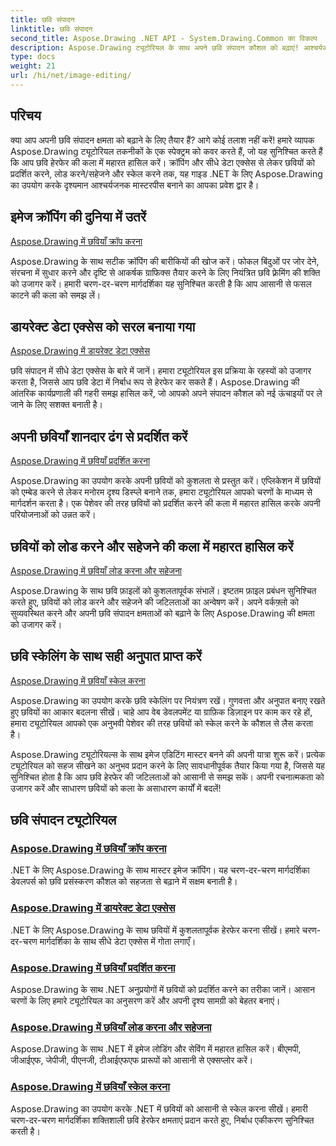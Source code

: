 ```yaml
---
title: छवि संपादन
linktitle: छवि संपादन
second_title: Aspose.Drawing .NET API - System.Drawing.Common का विकल्प
description: Aspose.Drawing ट्यूटोरियल के साथ अपने छवि संपादन कौशल को बढ़ाएं! आश्चर्यजनक परिणामों के लिए क्रॉपिंग, सीधे डेटा एक्सेस, प्रदर्शन और स्केलिंग तकनीक सीखें।
type: docs
weight: 21
url: /hi/net/image-editing/
---
```


## परिचय

क्या आप अपनी छवि संपादन क्षमता को बढ़ाने के लिए तैयार हैं? आगे कोई तलाश नहीं करें! हमारे व्यापक Aspose.Drawing ट्यूटोरियल तकनीकों के एक स्पेक्ट्रम को कवर करते हैं, जो यह सुनिश्चित करते हैं कि आप छवि हेरफेर की कला में महारत हासिल करें। क्रॉपिंग और सीधे डेटा एक्सेस से लेकर छवियों को प्रदर्शित करने, लोड करने/सहेजने और स्केल करने तक, यह गाइड .NET के लिए Aspose.Drawing का उपयोग करके दृश्यमान आश्चर्यजनक मास्टरपीस बनाने का आपका प्रवेश द्वार है।

## इमेज क्रॉपिंग की दुनिया में उतरें

[Aspose.Drawing में छवियाँ क्रॉप करना](./cropping/)

Aspose.Drawing के साथ सटीक क्रॉपिंग की बारीकियों की खोज करें। फोकल बिंदुओं पर जोर देने, संरचना में सुधार करने और दृष्टि से आकर्षक ग्राफिक्स तैयार करने के लिए नियंत्रित छवि फ़्रेमिंग की शक्ति को उजागर करें। हमारी चरण-दर-चरण मार्गदर्शिका यह सुनिश्चित करती है कि आप आसानी से फसल काटने की कला को समझ लें।

## डायरेक्ट डेटा एक्सेस को सरल बनाया गया

[Aspose.Drawing में डायरेक्ट डेटा एक्सेस](./direct-data-access/)

छवि संपादन में सीधे डेटा एक्सेस के बारे में जानें। हमारा ट्यूटोरियल इस प्रक्रिया के रहस्यों को उजागर करता है, जिससे आप छवि डेटा में निर्बाध रूप से हेरफेर कर सकते हैं। Aspose.Drawing की आंतरिक कार्यप्रणाली की गहरी समझ हासिल करें, जो आपको अपने संपादन कौशल को नई ऊंचाइयों पर ले जाने के लिए सशक्त बनाती है।

## अपनी छवियाँ शानदार ढंग से प्रदर्शित करें

[Aspose.Drawing में छवियाँ प्रदर्शित करना](./display/)

Aspose.Drawing का उपयोग करके अपनी छवियों को कुशलता से प्रस्तुत करें। एप्लिकेशन में छवियों को एम्बेड करने से लेकर मनोरम दृश्य डिस्प्ले बनाने तक, हमारा ट्यूटोरियल आपको चरणों के माध्यम से मार्गदर्शन करता है। एक पेशेवर की तरह छवियों को प्रदर्शित करने की कला में महारत हासिल करके अपनी परियोजनाओं को उन्नत करें।

## छवियों को लोड करने और सहेजने की कला में महारत हासिल करें

[Aspose.Drawing में छवियाँ लोड करना और सहेजना](./load-save/)

Aspose.Drawing के साथ छवि फ़ाइलों को कुशलतापूर्वक संभालें। इष्टतम फ़ाइल प्रबंधन सुनिश्चित करते हुए, छवियों को लोड करने और सहेजने की जटिलताओं का अन्वेषण करें। अपने वर्कफ़्लो को सुव्यवस्थित करने और अपनी छवि संपादन क्षमताओं को बढ़ाने के लिए Aspose.Drawing की क्षमता को उजागर करें।

## छवि स्केलिंग के साथ सही अनुपात प्राप्त करें

[Aspose.Drawing में छवियाँ स्केल करना](./scale/)

Aspose.Drawing का उपयोग करके छवि स्केलिंग पर नियंत्रण रखें। गुणवत्ता और अनुपात बनाए रखते हुए छवियों का आकार बदलना सीखें। चाहे आप वेब डेवलपमेंट या ग्राफ़िक डिज़ाइन पर काम कर रहे हों, हमारा ट्यूटोरियल आपको एक अनुभवी पेशेवर की तरह छवियों को स्केल करने के कौशल से लैस करता है।

Aspose.Drawing ट्यूटोरियल्स के साथ इमेज एडिटिंग मास्टर बनने की अपनी यात्रा शुरू करें। प्रत्येक ट्यूटोरियल को सहज सीखने का अनुभव प्रदान करने के लिए सावधानीपूर्वक तैयार किया गया है, जिससे यह सुनिश्चित होता है कि आप छवि हेरफेर की जटिलताओं को आसानी से समझ सकें। अपनी रचनात्मकता को उजागर करें और साधारण छवियों को कला के असाधारण कार्यों में बदलें!
## छवि संपादन ट्यूटोरियल
### [Aspose.Drawing में छवियाँ क्रॉप करना](./cropping/)
.NET के लिए Aspose.Drawing के साथ मास्टर इमेज क्रॉपिंग। यह चरण-दर-चरण मार्गदर्शिका डेवलपर्स को छवि प्रसंस्करण कौशल को सहजता से बढ़ाने में सक्षम बनाती है।
### [Aspose.Drawing में डायरेक्ट डेटा एक्सेस](./direct-data-access/)
.NET के लिए Aspose.Drawing के साथ छवियों में कुशलतापूर्वक हेरफेर करना सीखें। हमारे चरण-दर-चरण मार्गदर्शिका के साथ सीधे डेटा एक्सेस में गोता लगाएँ।
### [Aspose.Drawing में छवियाँ प्रदर्शित करना](./display/)
Aspose.Drawing के साथ .NET अनुप्रयोगों में छवियों को प्रदर्शित करने का तरीका जानें। आसान चरणों के लिए हमारे ट्यूटोरियल का अनुसरण करें और अपनी दृश्य सामग्री को बेहतर बनाएं।
### [Aspose.Drawing में छवियाँ लोड करना और सहेजना](./load-save/)
Aspose.Drawing के साथ .NET में इमेज लोडिंग और सेविंग में महारत हासिल करें। बीएमपी, जीआईएफ, जेपीजी, पीएनजी, टीआईएफएफ प्रारूपों को आसानी से एक्सप्लोर करें।
### [Aspose.Drawing में छवियाँ स्केल करना](./scale/)
Aspose.Drawing का उपयोग करके .NET में छवियों को आसानी से स्केल करना सीखें। हमारी चरण-दर-चरण मार्गदर्शिका शक्तिशाली छवि हेरफेर क्षमताएं प्रदान करते हुए, निर्बाध एकीकरण सुनिश्चित करती है।